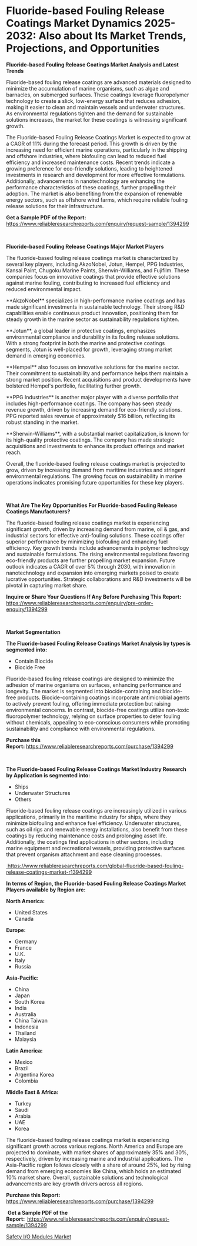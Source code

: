 <p><h1>Fluoride-based Fouling Release Coatings Market Dynamics 2025-2032: Also about Its Market Trends, Projections, and Opportunities</h1></p><p><strong>Fluoride-based Fouling Release Coatings Market Analysis and Latest Trends</strong></p>
<p><p>Fluoride-based fouling release coatings are advanced materials designed to minimize the accumulation of marine organisms, such as algae and barnacles, on submerged surfaces. These coatings leverage fluoropolymer technology to create a slick, low-energy surface that reduces adhesion, making it easier to clean and maintain vessels and underwater structures. As environmental regulations tighten and the demand for sustainable solutions increases, the market for these coatings is witnessing significant growth.</p><p>The Fluoride-based Fouling Release Coatings Market is expected to grow at a CAGR of 11% during the forecast period. This growth is driven by the increasing need for efficient marine operations, particularly in the shipping and offshore industries, where biofouling can lead to reduced fuel efficiency and increased maintenance costs. Recent trends indicate a growing preference for eco-friendly solutions, leading to heightened investments in research and development for more effective formulations. Additionally, advancements in nanotechnology are enhancing the performance characteristics of these coatings, further propelling their adoption. The market is also benefiting from the expansion of renewable energy sectors, such as offshore wind farms, which require reliable fouling release solutions for their infrastructure.</p></p>
<p><strong>Get a Sample PDF of the Report:&nbsp;</strong> <a href="https://www.reliableresearchreports.com/enquiry/request-sample/1394299?utm_campaign=3020&utm_medium=2&utm_source=Github&utm_content=ia&utm_term=22032025&utm_id=fluoride-based-fouling-release-coatings">https://www.reliableresearchreports.com/enquiry/request-sample/1394299</a></p>
<p>&nbsp;</p>
<p><strong>Fluoride-based Fouling Release Coatings Major Market Players</strong></p>
<p><p>The fluoride-based fouling release coatings market is characterized by several key players, including AkzoNobel, Jotun, Hempel, PPG Industries, Kansai Paint, Chugoku Marine Paints, Sherwin-Williams, and Fujifilm. These companies focus on innovative coatings that provide effective solutions against marine fouling, contributing to increased fuel efficiency and reduced environmental impact.</p><p>**AkzoNobel** specializes in high-performance marine coatings and has made significant investments in sustainable technology. Their strong R&D capabilities enable continuous product innovation, positioning them for steady growth in the marine sector as sustainability regulations tighten.</p><p>**Jotun**, a global leader in protective coatings, emphasizes environmental compliance and durability in its fouling release solutions. With a strong footprint in both the marine and protective coatings segments, Jotun is well-placed for growth, leveraging strong market demand in emerging economies.</p><p>**Hempel** also focuses on innovative solutions for the marine sector. Their commitment to sustainability and performance helps them maintain a strong market position. Recent acquisitions and product developments have bolstered Hempel's portfolio, facilitating further growth.</p><p>**PPG Industries** is another major player with a diverse portfolio that includes high-performance coatings. The company has seen steady revenue growth, driven by increasing demand for eco-friendly solutions. PPG reported sales revenue of approximately $16 billion, reflecting its robust standing in the market.</p><p>**Sherwin-Williams**, with a substantial market capitalization, is known for its high-quality protective coatings. The company has made strategic acquisitions and investments to enhance its product offerings and market reach.</p><p>Overall, the fluoride-based fouling release coatings market is projected to grow, driven by increasing demand from maritime industries and stringent environmental regulations. The growing focus on sustainability in marine operations indicates promising future opportunities for these key players.</p></p>
<p>&nbsp;</p>
<p><strong>What Are The Key Opportunities For Fluoride-based Fouling Release Coatings Manufacturers?</strong></p>
<p><p>The fluoride-based fouling release coatings market is experiencing significant growth, driven by increasing demand from marine, oil & gas, and industrial sectors for effective anti-fouling solutions. These coatings offer superior performance by minimizing biofouling and enhancing fuel efficiency. Key growth trends include advancements in polymer technology and sustainable formulations. The rising environmental regulations favoring eco-friendly products are further propelling market expansion. Future outlook indicates a CAGR of over 5% through 2030, with innovation in nanotechnology and expansion into emerging markets poised to create lucrative opportunities. Strategic collaborations and R&D investments will be pivotal in capturing market share.</p></p>
<p><strong>Inquire or Share Your Questions If Any Before Purchasing This Report:</strong> <a href="https://www.reliableresearchreports.com/enquiry/pre-order-enquiry/1394299?utm_campaign=3020&utm_medium=2&utm_source=Github&utm_content=ia&utm_term=22032025&utm_id=fluoride-based-fouling-release-coatings">https://www.reliableresearchreports.com/enquiry/pre-order-enquiry/1394299</a></p>
<p>&nbsp;</p>
<p><strong>Market Segmentation</strong></p>
<p><strong>The Fluoride-based Fouling Release Coatings Market Analysis by types is segmented into:</strong></p>
<p><ul><li>Contain Biocide</li><li>Biocide Free</li></ul></p>
<p><p>Fluoride-based fouling release coatings are designed to minimize the adhesion of marine organisms on surfaces, enhancing performance and longevity. The market is segmented into biocide-containing and biocide-free products. Biocide-containing coatings incorporate antimicrobial agents to actively prevent fouling, offering immediate protection but raising environmental concerns. In contrast, biocide-free coatings utilize non-toxic fluoropolymer technology, relying on surface properties to deter fouling without chemicals, appealing to eco-conscious consumers while promoting sustainability and compliance with environmental regulations.</p></p>
<p><strong>Purchase this Report:&nbsp;</strong><a href="https://www.reliableresearchreports.com/purchase/1394299?utm_campaign=3020&utm_medium=2&utm_source=Github&utm_content=ia&utm_term=22032025&utm_id=fluoride-based-fouling-release-coatings">https://www.reliableresearchreports.com/purchase/1394299</a></p>
<p>&nbsp;</p>
<p><strong>The Fluoride-based Fouling Release Coatings Market Industry Research by Application is segmented into:</strong></p>
<p><ul><li>Ships</li><li>Underwater Structures</li><li>Others</li></ul></p>
<p><p>Fluoride-based fouling release coatings are increasingly utilized in various applications, primarily in the maritime industry for ships, where they minimize biofouling and enhance fuel efficiency. Underwater structures, such as oil rigs and renewable energy installations, also benefit from these coatings by reducing maintenance costs and prolonging asset life. Additionally, the coatings find applications in other sectors, including marine equipment and recreational vessels, providing protective surfaces that prevent organism attachment and ease cleaning processes.</p></p>
<p><a href="https://www.reliableresearchreports.com/global-fluoride-based-fouling-release-coatings-market-r1394299?utm_campaign=3020&utm_medium=2&utm_source=Github&utm_content=ia&utm_term=22032025&utm_id=fluoride-based-fouling-release-coatings">&nbsp;https://www.reliableresearchreports.com/global-fluoride-based-fouling-release-coatings-market-r1394299</a></p>
<p><strong>In terms of Region, the Fluoride-based Fouling Release Coatings Market Players available by Region are:</strong></p>
<p>
    <p> <strong> North America: </strong>
        <ul>
            <li>United States</li>
            <li>Canada</li>
        </ul>
        </p> 
    <p> <strong> Europe: </strong>
        <ul>
            <li>Germany</li>
            <li>France</li>
            <li>U.K.</li>
            <li>Italy</li>
            <li>Russia</li>
        </ul>
        </p> 
    <p> <strong> Asia-Pacific: </strong>
        <ul>
            <li>China</li>
            <li>Japan</li>
            <li>South Korea</li>
            <li>India</li>
            <li>Australia</li>
            <li>China Taiwan</li>
            <li>Indonesia</li>
            <li>Thailand</li>
            <li>Malaysia</li>
        </ul>
        </p> 
    <p> <strong> Latin America: </strong>
        <ul>
            <li>Mexico</li>
            <li>Brazil</li>
            <li>Argentina Korea</li>
            <li>Colombia</li>
        </ul>
        </p> 
    <p> <strong> Middle East & Africa: </strong>
        <ul>
            <li>Turkey</li>
            <li>Saudi</li>
            <li>Arabia</li>
            <li>UAE</li>
            <li>Korea</li>
        </ul>
    </p>
    </p>
<p><p>The fluoride-based fouling release coatings market is experiencing significant growth across various regions. North America and Europe are projected to dominate, with market shares of approximately 35% and 30%, respectively, driven by increasing marine and industrial applications. The Asia-Pacific region follows closely with a share of around 25%, led by rising demand from emerging economies like China, which holds an estimated 10% market share. Overall, sustainable solutions and technological advancements are key growth drivers across all regions.</p></p>
<p><strong>Purchase this Report: </strong><a href="https://www.reliableresearchreports.com/purchase/1394299?utm_campaign=3020&utm_medium=2&utm_source=Github&utm_content=ia&utm_term=22032025&utm_id=fluoride-based-fouling-release-coatings">https://www.reliableresearchreports.com/purchase/1394299</a></p>
<p>&nbsp;<strong>Get a Sample PDF of the Report:&nbsp;&nbsp;</strong><a href="https://www.reliableresearchreports.com/enquiry/request-sample/1394299?utm_campaign=3020&utm_medium=2&utm_source=Github&utm_content=ia&utm_term=22032025&utm_id=fluoride-based-fouling-release-coatings">https://www.reliableresearchreports.com/enquiry/request-sample/1394299</a></p>
<p><strong></strong></p>
<p><p><a href="https://github.com/awalinfucci/Market-Research-Report-List-1/blob/main/safety-io-modules-market.md?utm_campaign=3020&utm_medium=2&utm_source=Github&utm_content=ia&utm_term=22032025&utm_id=fluoride-based-fouling-release-coatings">Safety I/O Modules Market</a></p></p>